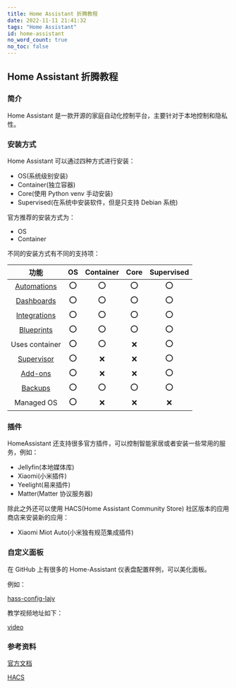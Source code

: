 ```yaml
---
title: Home Assistant 折腾教程
date: 2022-11-11 21:41:32
tags: "Home Assistant"
id: home-assistant
no_word_count: true
no_toc: false
---
```


## Home Assistant 折腾教程

### 简介

Home Assistant 是一款开源的家庭自动化控制平台，主要针对于本地控制和隐私性。

### 安装方式

Home Assistant 可以通过四种方式进行安装：

- OS(系统级别安装)
- Container(独立容器)
- Core(使用 Python venv 手动安装)
- Supervised(在系统中安装软件，但是只支持 Debian 系统)

官方推荐的安装方式为：

- OS
- Container

不同的安装方式有不同的支持项：

|                                          功能                                          | OS  | Container | Core | Supervised |
|:------------------------------------------------------------------------------------:|:---:|:---------:|:----:|:----------:|
|             [Automations](https://www.home-assistant.io/docs/automation)             | :o: |    :o:    | :o:  |    :o:     |
|                [Dashboards](https://www.home-assistant.io/dashboards)                | :o: |    :o:    | :o:  |    :o:     |
|              [Integrations](https://www.home-assistant.io/integrations)              | :o: |    :o:    | :o:  |    :o:     |
|              [Blueprints](https://www.home-assistant.io/docs/blueprint)              | :o: |    :o:    | :o:  |    :o:     |
|                                    Uses container                                    | :o: |    :o:    | :x:  |    :o:     |
| [Supervisor](https://www.home-assistant.io/docs/glossary/#home-assistant-supervisor) | :o: |    :x:    | :x:  |    :o:     |
|                   [Add-ons](https://www.home-assistant.io/addons)                    | :o: |    :x:    | :x:  |    :o:     |
|          [Backups](https://www.home-assistant.io/common-tasks/os/#backups)           | :o: |    :o:    | :o:  |    :o:     |
|                                      Managed OS                                      | :o: |    :x:    | :x:  |    :x:     |

### 插件

HomeAssistant 还支持很多官方插件，可以控制智能家居或者安装一些常用的服务，例如：

- Jellyfin(本地媒体库)
- Xiaomi(小米插件)
- Yeelight(易来插件)
- Matter(Matter 协议服务器)

除此之外还可以使用 HACS(Home Assistant Community Store) 社区版本的应用商店来安装新的应用：

- Xiaomi Miot Auto(小米独有规范集成插件)

### 自定义面板

在 GitHub 上有很多的 Home-Assistant 仪表盘配置样例，可以美化面板。

例如：

[hass-config-lajv](https://github.com/lukevink/hass-config-lajv)

教学视频地址如下：

[video](https://www.bilibili.com/video/BV1jA4y1f7av)

### 参考资料

[官方文档](https://www.home-assistant.io/)

[HACS](https://hacs.xyz/)

